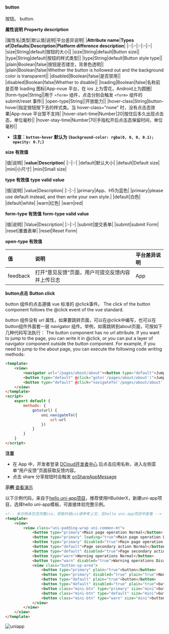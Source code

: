 #### button

按钮。
button.

**属性说明**
**Property description**

|属性名|类型|默认值|说明|平台差异说明|
|**Attribute name**|**Types of**|**Defaults**|**Description**|**Platform difference description**|
|:-|:-|:-|:-|:-|
|size|String|default|按钮的大小||
|size|String|default|Button size||
|type|String|default|按钮的样式类型||
|type|String|default|Button style type||
|plain|Boolean|false|按钮是否镂空，背景色透明||
|plain|Boolean|false|Whether the button is hollowed out and the background color is transparent||
|disabled|Boolean|false|是否禁用||
|disabled|Boolean|false|Whether to disable||
|loading|Boolean|false|名称前是否带 loading 图标|App-nvue 平台，在 ios 上为雪花，Android上为圆圈|
|form-type|String||用于 ``<form>`` 组件，点击分别会触发 ``<form>`` 组件的 submit/reset 事件||
|open-type|String||开放能力||
|hover-class|String|button-hover|指定按钮按下去的样式类。当 hover-class="none" 时，没有点击态效果|App-nvue 平台暂不支持|
|hover-start-time|Number|20|按住后多久出现点击态，单位毫秒||
|hover-stay-time|Number|70|手指松开后点击态保留时间，单位毫秒||


- **注意：``button-hover`` 默认为 ``{background-color: rgba(0, 0, 0, 0.1); opacity: 0.7;}``**

 
**size 有效值**

|值|说明|
|**value**|**Description**|
|:-|:-|
|default|默认大小|
|default|Default size|
|mini|小尺寸|
|mini|Small size|

**type 有效值**
**type valid value**

|值|说明|
|value|Description|
|:-|:-|
|primary|App、H5为蓝色|
|primary|please use default instead, and then write your own style.|
|default|白色|
|default|white|
|warn|红色|
|warn|red|

**form-type 有效值**
**form-type valid value**

|值|说明|
|Value|Description|
|:-|:-|
|submit|提交表单|
|submit|submit Form|
|reset|重置表单|
|reset|Reset Form|

**open-type 有效值**

|值|说明|平台差异说明|
|:-|:-|:-|
|feedback|打开“意见反馈”页面，用户可提交反馈内容并上传日志|App|


**button点击**
**Button click**

button 组件的点击遵循 vue 标准的 @click事件。
The click of the button component follows the @click event of the vue standard.

button 组件没有 url 属性，如果要跳转页面，可以在@click中编写，也可以在button组件外面套一层 navigator 组件。举例，如需跳转到about页面，可按如下几种代码写法执行：
The button component has no url attribute. If you want to jump to the page, you can write it in @click, or you can put a layer of navigator component outside the button component. For example, if you need to jump to the about page, you can execute the following code writing methods:

```html
<template>
	<view>
		<navigator url="/pages/about/about"><button type="default">Jump to the about page through the navigator component</button></navigator>
		<button type="default" @click="goto('/pages/about/about')">Jump to the about page by function</button>
		<button type="default" @click="navigateTo('/pages/about/about')">Jump to about page</button><!-- 这种写法只有h5平台支持，不跨端，不推荐使用 -->
	</view>
</template>
<script>
	export default {
		methods: {
			goto(url) {
				uni.navigateTo({
					url:url
				})
			}
		}
	}
</script>
```


**注意** 

- 在 App 中，开发者登录 [DCloud开发者中心](https://dev.dcloud.net.cn/) 后点击应用名称，进入左侧菜单“用户反馈”页面获取反馈内容。
- 点击 share 分享按钮时会触发 [onShareAppMessage](/api/plugins/share)

**示例** [查看演示](https://hellouniapp.dcloud.net.cn/pages/component/button/button)

以下示例代码，来自于[hello uni-app项目](https://github.com/dcloudio/hello-uniapp)，推荐使用HBuilderX，新建uni-app项目，选择hello uni-app模板，可直接体验完整示例。
```html
<!-- 本示例未包含完整css，获取外链css请参考上文，在hello uni-app项目中查看 -->
<template>
	<view>
		<view class="uni-padding-wrap uni-common-mt">
			<button type="primary">Main page operation Normal</button>
			<button type="primary" loading="true">Main page operation Loading</button>
			<button type="primary" disabled="true">Main page operation Disabled</button>
			<button type="default">Page secondary action Normal</button>
			<button type="default" disabled="true">Page secondary action Disabled</button>
			<button type="warn">Warning operations Normal</button>
			<button type="warn" disabled="true">Warning operations Disabled</button>
			<view class="button-sp-area">
				<button type="primary" plain="true">button</button>
				<button type="primary" disabled="true" plain="true">Non-clickable button</button>
				<button type="default" plain="true">button</button>
				<button type="default" disabled="true" plain="true">button</button>
				<button class="mini-btn" type="primary" size="mini">button</button>
				<button class="mini-btn" type="default" size="mini">button</button>
				<button class="mini-btn" type="warn" size="mini">button</button>
			</view>
		</view>
	</view>
</template>
```

![uniapp](https://bjetxgzv.cdn.bspapp.com/VKCEYUGU-uni-app-doc/f3edf730-4f32-11eb-8a36-ebb87efcf8c0.png)


